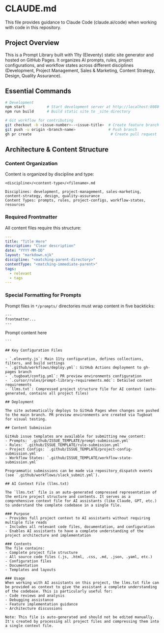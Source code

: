 # CLAUDE.md

This file provides guidance to Claude Code (claude.ai/code) when working with code in this repository.

## Project Overview

This is a Prompt Library built with 11ty (Eleventy) static site generator and hosted on GitHub Pages. It organizes AI prompts, rules, project configurations, and workflow states across different disciplines (Development, Project Management, Sales & Marketing, Content Strategy, Design, Quality Assurance).

## Essential Commands

```bash
# Development
npm start          # Start development server at http://localhost:8080
npm run build      # Build static site to _site directory

# Git workflow for contributing
git checkout -b <issue-number>--<issue-title>  # Create feature branch
git push -u origin <branch-name>               # Push branch
gh pr create                                    # Create pull request
```

## Architecture & Content Structure

### Content Organization
Content is organized by discipline and type:
```
<discipline>/<content-type>/<filename>.md

Disciplines: development, project-management, sales-marketing, content-strategy, design, quality-assurance
Content Types: prompts, rules, project-configs, workflow-states, resources
```

### Required Frontmatter
All content files require this structure:
```yaml
---
title: "Title Here"
description: "Clear description"
date: "YYYY-MM-DD"
layout: "markdown.njk"
discipline: "<matching-parent-directory>"
contentType: "<matching-immediate-parent>"
tags:
  - relevant
  - tags
---
```

### Special Formatting for Prompts
Prompt files in `*/prompts/` directories must wrap content in five backticks:
```
---
frontmatter...
---
`````
Prompt content here
`````
```

## Key Configuration Files

- `.eleventy.js`: Main 11ty configuration, defines collections, filters, and build settings
- `.github/workflows/deploy.yml`: GitHub Actions deployment to gh-pages branch
- `.tugboat/config.yml`: PR preview environments configuration
- `.cursor/rules/prompt-library-requirements.mdc`: Detailed content requirements
- `llms.txt`: Compressed project structure file for AI context (auto-generated, contains all project files)

## Deployment

The site automatically deploys to GitHub Pages when changes are pushed to the main branch. PR preview environments are created via Tugboat for visual testing.

## Content Submission

GitHub issue templates are available for submitting new content:
- Prompts: `.github/ISSUE_TEMPLATE/prompt-submission.yml`
- Rules: `.github/ISSUE_TEMPLATE/rule-submission.yml`
- Project Configs: `.github/ISSUE_TEMPLATE/project-config-submission.yml`
- Workflow States: `.github/ISSUE_TEMPLATE/workflow-state-submission.yml`

Programmatic submissions can be made via repository_dispatch events (see `.github/workflows/slack_submit.yml`).

## AI Context File (llms.txt)

The `llms.txt` file is an auto-generated compressed representation of the entire project structure and contents. It serves as a comprehensive context file for AI assistants (like Claude, GPT, etc.) to understand the complete codebase in a single file.

### Purpose
- Provides full project context to AI assistants without requiring multiple file reads
- Includes all relevant code files, documentation, and configuration
- Enables AI assistants to have a complete understanding of the project architecture and implementation

### Contents
The file contains:
- Complete project file structure
- All source code files (.js, .html, .css, .md, .json, .yaml, etc.)
- Configuration files
- Documentation
- Templates and layouts

### Usage
When working with AI assistants on this project, the llms.txt file can be provided as context to give the assistant a complete understanding of the codebase. This is particularly useful for:
- Code reviews and analysis
- Debugging assistance
- Feature implementation guidance
- Architecture discussions

Note: This file is auto-generated and should not be edited manually. It's created by processing all project files and compressing them into a single context file.
